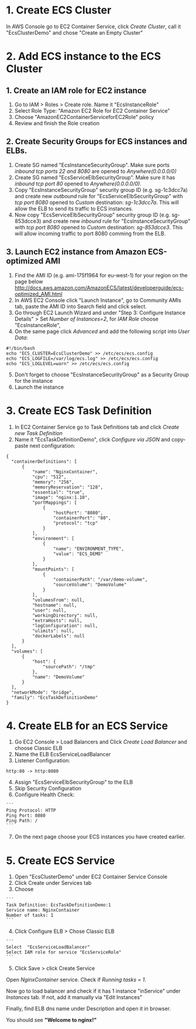 # 1. Create ECS Cluster
In AWS Console go to EC2 Container Service, click _Create Cluster_, call it "EcsClusterDemo" and chose "Create an Empty Cluster"

# 2. Add ECS instance to the ECS Cluster

## 1. Create an IAM role for EC2 instance
  1. Go to IAM > Roles > Create role. Name it "EcsInstanceRole"
  2. Select Role Type: "Amazon EC2 Role for EC2 Container Service"
  3. Choose "AmazonEC2ContainerServiceforEC2Role" policy
  4. Review and finish the Role creation

## 2. Create Security Groups for ECS instances and ELBs.
  1. Create SG named "EcsInstanceSecurityGroup". Make sure ports _inbound tcp ports 22 and 8080_ are opened to _Anywhere(0.0.0.0/0)_
  2. Create SG named "EcsServiceElbSecurityGroup". Make sure it has _inbound tcp port 80_ opened to _Anywhere(0.0.0.0/0)_.
  3. Copy "EcsInstanceSecurityGroup" security group ID (e.g. sg-1c3dcc7a) and create new _outbound_ rule for "EcsServiceElbSecurityGroup" with _tcp port 8080_ opened to  _Custom_ destination: _sg-1c3dcc7a_. This will allow the ELB to send its traffic to ECS instances.
  4. Now copy "EcsServiceElbSecurityGroup" security group ID (e.g. sg-853dcce3) and create new _inbound_ rule for "EcsInstanceSecurityGroup" with _tcp port 8080_ opened to _Custom_ destination: _sg-853dcce3_. This will allow incoming traffic to port 8080 comming from the ELB.

## 3. Launch EC2 instance from Amazon ECS-optimized AMI

  1. Find the AMI ID (e.g. ami-175f1964 for eu-west-1) for your region on the page below http://docs.aws.amazon.com/AmazonECS/latest/developerguide/ecs-optimized_AMI.html
  2. In AWS EC2 Console click "Launch Instance", go to Community AMIs tab, paste the AMI ID into Search field and click select.
  3. Go through EC2 Launch Wizard and under "Step 3: Configure Instance Details" > Set _Number of Instances=2_, for _IAM Role_ choose "EcsInstanceRole",
  4. On the same page click _Advanced_ and add the following script into _User Data_:
```
#!/bin/bash
echo "ECS_CLUSTER=EcsClusterDemo" >> /etc/ecs/ecs.config
echo "ECS_LOGFILE=/var/log/ecs.log" >> /etc/ecs/ecs.config
echo "ECS_LOGLEVEL=warn" >> /etc/ecs/ecs.config
```
  5. Don't forget to choose "EcsInstanceSecurityGroup" as a Security Group for the instance
  6. Launch the instance

# 3. Create ECS Task Definition
  1. In EC2 Container Service go to Task Definitions tab and click _Create new Task Definition_
  2. Name it "EcsTaskDefinitionDemo", click _Configure via JSON_ and copy-paste next configuration:
  
  ```
  {
    "containerDefinitions": [
        {
            "name": "NginxContainer",
            "cpu": "512",
            "memory": "256",
            "memoryReservation": "128",
            "essential": "true",
            "image": "nginx:1.10",
            "portMappings": [
                {
                    "hostPort": "8080",
                    "containerPort": "80",
                    "protocol": "tcp"
                }
            ],
            "environment": [
                {
                    "name": "ENVIRONMENT_TYPE",
                    "value": "ECS_DEMO"
                }
            ],
            "mountPoints": [
                {
                    "containerPath": "/var/demo-volume",
                    "sourceVolume": "DemoVolume"
                }
            ],
            "volumesFrom": null,
            "hostname": null,
            "user": null,
            "workingDirectory": null,
            "extraHosts": null,
            "logConfiguration": null,
            "ulimits": null,
            "dockerLabels": null
        }
    ],
    "volumes": [
        {
            "host": {
                "sourcePath": "/tmp"
            },
            "name": "DemoVolume"
        }
    ],
    "networkMode": "bridge",
    "family": "EcsTaskDefinitionDemo"
}
```

# 4. Create ELB for an ECS Service
  1. Go EC2 Console > Load Balancers and Click _Create Load Balancer_ and choose Classic ELB
  2. Name the ELB EcsServiceLoadBalancer
  3. Listener Configuration:

    http:80 -> http:8080
  4. Assign "EcsServiceElbSecurityGroup" to the ELB
  5. Skip Security Configuration
  6. Configure Health Check:
  
    ```
    Ping Protocol: HTTP
    Ping Port: 8080
    Ping Path: /
    ```
    
  7. On the next page choose your ECS instances you have created earlier.

# 5. Create ECS Service
  1. Open "EcsClusterDemo" under EC2 Container Service Console
  2. Click Create under Services tab
  3. Choose
    
    ```
    Task Definition: EcsTaskDefinitionDemo:1
    Service name: NginxContainer
    Number of tasks: 1
    ```

  4. Click Configure ELB > Chose Classic ELB
    
    ```
    Select  "EcsServiceLoadBalancer"
    Select IAM role for service "EcsServiceRole"
    ```
    
  5. Click Save > click Create Service

Open _NginxContainer_ service. Check if _Running tasks = 1_.

Now go to load balancer and check if it has 1 instance "inService" under _Instances_ tab. If not, add it manually via "Edit Instances"

Finally, find ELB dns name under Description and open it in browser.

You should see **"Welcome to nginx!"**
